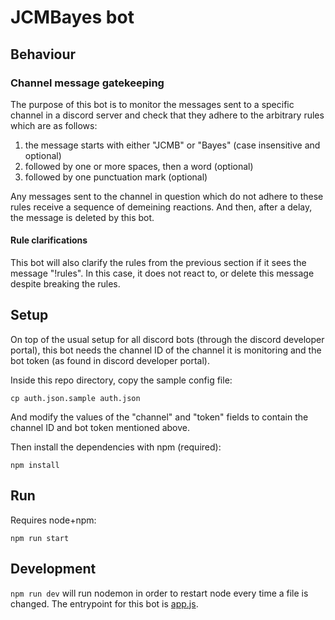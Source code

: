 # JCMBayes bot

## Behaviour

### Channel message gatekeeping

The purpose of this bot is to monitor the messages sent to a specific channel
in a discord server and check that they adhere to the arbitrary rules which are
as follows:

1) the message starts with either "JCMB" or "Bayes" (case insensitive and optional)
2) followed by one or more spaces, then a word (optional)
3) followed by one punctuation mark (optional)

Any messages sent to the channel in question which do not adhere to these rules
receive a sequence of demeining reactions.
And then, after a delay, the message is deleted by this bot.

#### Rule clarifications

This bot will also clarify the rules from the previous section if it sees the message "!rules".
In this case, it does not react to, or delete this message despite breaking the rules.

## Setup

On top of the usual setup for all discord bots (through the discord developer
portal), this bot needs the channel ID of the channel it is monitoring and the
bot token (as found in discord developer portal).

Inside this repo directory, copy the sample config file:

``cp auth.json.sample auth.json``

And modify the values of the "channel" and "token" fields to contain the
channel ID and bot token mentioned above.

Then install the dependencies with npm (required):

```npm install```

## Run

Requires node+npm:

``npm run start``

## Development
`npm run dev` will run nodemon in order to restart node every time a file is changed.
The entrypoint for this bot is [app.js](./app.js).
